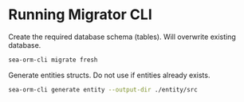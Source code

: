 # Running Migrator CLI

Create the required database schema (tables).
Will overwrite existing database.

```sh
sea-orm-cli migrate fresh
```

Generate entities structs.
Do not use if entities already exists.

```sh
sea-orm-cli generate entity --output-dir ./entity/src
```

